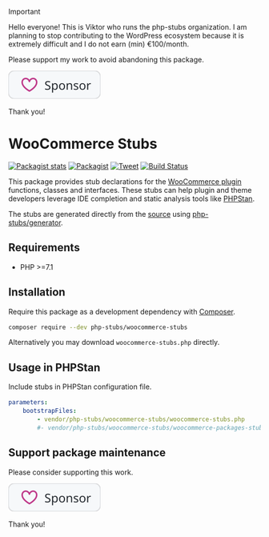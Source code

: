 > [!IMPORTANT]
> Hello everyone! This is Viktor who runs the php-stubs organization. I am planning to stop contributing to the WordPress ecosystem because it is extremely difficult and I do not earn (min) €100/month.

Please support my work to avoid abandoning this package.

[![Sponsor](https://github.com/szepeviktor/.github/raw/master/.github/assets/github-like-sponsor-button.svg)](https://github.com/sponsors/php-stubs)

Thank you!

# WooCommerce Stubs

[![Packagist stats](https://img.shields.io/packagist/dt/php-stubs/woocommerce-stubs.svg)](https://packagist.org/packages/php-stubs/woocommerce-stubs/stats)
[![Packagist](https://img.shields.io/packagist/v/php-stubs/woocommerce-stubs.svg?color=4CC61E&style=popout)](https://packagist.org/packages/php-stubs/woocommerce-stubs)
[![Tweet](https://img.shields.io/badge/Tweet-share-d5d5d5?style=social&logo=twitter)](https://twitter.com/intent/tweet?text=https%3A%2F%2Fgithub.com%2Fphp-stubs%2Fwoocommerce-stubs&url=I%20use%20php-stubs%2Fwoocommerce-stubs%20for%20IDE%20completion%20and%20static%20analysis)
[![Build Status](https://app.travis-ci.com/php-stubs/woocommerce-stubs.svg?branch=master)](https://app.travis-ci.com/php-stubs/woocommerce-stubs)

This package provides stub declarations for the [WooCommerce plugin](https://wordpress.org/plugins/woocommerce/)
functions, classes and interfaces.
These stubs can help plugin and theme developers leverage IDE completion
and static analysis tools like [PHPStan](https://github.com/phpstan/phpstan).

The stubs are generated directly from the [source](https://github.com/woocommerce/woocommerce)
using [php-stubs/generator](https://github.com/php-stubs/generator).

## Requirements

- PHP >=7.1

## Installation

Require this package as a development dependency with [Composer](https://getcomposer.org).

```bash
composer require --dev php-stubs/woocommerce-stubs
```

Alternatively you may download `woocommerce-stubs.php` directly.

## Usage in PHPStan

Include stubs in PHPStan configuration file.

```yaml
parameters:
    bootstrapFiles:
        - vendor/php-stubs/woocommerce-stubs/woocommerce-stubs.php
        #- vendor/php-stubs/woocommerce-stubs/woocommerce-packages-stubs.php
```

## Support package maintenance

Please consider supporting this work.

[![Sponsor](https://github.com/szepeviktor/.github/raw/master/.github/assets/github-like-sponsor-button.svg)](https://github.com/sponsors/php-stubs)

Thank you!
